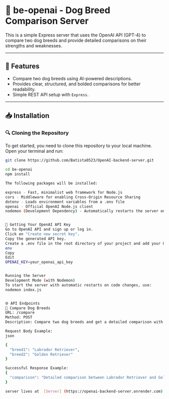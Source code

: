 # 🐶 be-openai - Dog Breed Comparison Server

This is a simple Express server that uses the OpenAI API (GPT-4) to compare two dog breeds and provide detailed comparisons on their strengths and weaknesses.

---

## 📌 Features
- Compare two dog breeds using AI-powered descriptions.
- Provides clear, structured, and bolded comparisons for better readability.
- Simple REST API setup with `Express`.

---

## 📥 Installation

### 🔍 Cloning the Repository
To get started, you need to clone this repository to your local machine. Open your terminal and run:
```bash
git clone https://github.com/Batista0523/OpenAI-backend-server.git

cd be-openai
npm install

The following packages will be installed:

express - Fast, minimalist web framework for Node.js
cors - Middleware for enabling Cross-Origin Resource Sharing
dotenv - Loads environment variables from a .env file
openai - Official OpenAI Node.js client
nodemon (Development Dependency) - Automatically restarts the server on code changes


🔑 Getting Your OpenAI API Key
Go to OpenAI API and sign up or log in.
Click on "Create new secret key".
Copy the generated API key.
Create a .env file in the root directory of your project and add your OpenAI key:
env
Copy
Edit
OPENAI_KEY=your_openai_api_key


Running the Server
Development Mode (with Nodemon)
To start the server with automatic restarts on code changes, use:
nodemon index.js


🌐 API Endpoints
📍 Compare Dog Breeds
URL: /compare
Method: POST
Description: Compare two dog breeds and get a detailed comparison with strengths and weaknesses.

Request Body Example:
json

{
  "breed1": "Labrador Retriever",
  "breed2": "Golden Retriever"
}

Successful Response Example:
{
  "comparison": "Detailed comparison between Labrador Retriever and Golden Retriever..."
}

server lives at  [Server] (https://openai-backend-server.onrender.com)